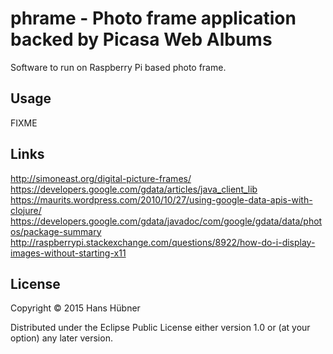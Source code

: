 # phrame - Photo frame application backed by Picasa Web Albums 

Software to run on Raspberry Pi based photo frame.

## Usage

FIXME

## Links

http://simoneast.org/digital-picture-frames/
https://developers.google.com/gdata/articles/java_client_lib
https://maurits.wordpress.com/2010/10/27/using-google-data-apis-with-clojure/
https://developers.google.com/gdata/javadoc/com/google/gdata/data/photos/package-summary
http://raspberrypi.stackexchange.com/questions/8922/how-do-i-display-images-without-starting-x11

## License

Copyright © 2015 Hans Hübner

Distributed under the Eclipse Public License either version 1.0 or (at
your option) any later version.
